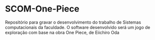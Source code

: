 # SCOM-One-Piece
Repositório para gravar o desenvolvimento do trabalho de Sistemas computacionais da faculdade. O software desenvolvido será um jogo de exploração com base na obra One Piece, de Eiichiro Oda
